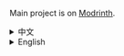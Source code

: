 Main project is on [Modrinth](https://modrinth.com/datapack/mc_remade).
<details><summary>中文</summary>
Minecraft Remade 是一个注重对原版的调整和增加的数据包。

推荐模组：[结构变体](https://modrinth.com/mod/repurposed-structures-fabric "Modrinth (Mod)")(兼容), [Tectonic](https://modrinth.com/datapack/tectonic "Modrinth (Datapack or Mod)")(兼容), [Tinkerer's Smithing](https://modrinth.com/mod/tinkerers-smithing "Modrinth (Mod)")(小部分不兼容)

## Version 0.0.3

（可能有一些记数错误）  
**新增** 214 个文件：9 进度 (只于函数中使用)，9 函数，4 谓词 (只于函数中使用)，190 配方，2 标签。  
**修改** 526 个文件：1 维度类型 133 战利品表，361 配方，16 标签，15 世界生成。  
**禁用** 154 个文件：154 配方。

以下为特性列表（不完全）：

# 新增

### 新增/函数

- 手持潮涌核心可以获得潮涌能量效果。
- 玩家现在有一个额外的攻击冷却（5tick，应该吧）因为忽略了攻击冷却（不是攻击速度！见[修改/标签/伤害类型](###修改/标签/伤害类型)）。
- 食用发光浆果可以发光 4 秒
- 使用腐肉有 75% 的概率剧毒 4 秒
- 钓鱼竿（包括诡异菌或胡萝卜钓鱼竿）损毁会掉落 1 木棍
- 在土径上玩家会走得更快
# 修改

## 修改/维度类型

- 末地：现在没有袭击

## 修改/战利品表

由于战利品表过多，请自行使用 RER 等工具查阅。  
这里列出了一些特性：

### 修改/战利品表/方块

- 矿石会掉落圆石。
- 现在使用精准采集可以挖下更多东西，如紫水晶母岩。
- 树叶现在有 50%的概率掉落树苗，50%为木棍。

### 修改/战利品表/实体

- 更多生物会掉落骨头
- 生物的掉落更加固定了（例如：牛现在会掉落一个生牛肉，一个皮革，一根骨头）
- 坚守者掉落更多物品，概率掉落坚守、寂静盔甲纹饰模板
## 修改/配方

由于配方过多，请自行使用 REI 等工具查阅。  
这里列出了一些特性：

- 工作台需要用燧石合成。
- 现在需要小麦种子才能合成食物（原版是小麦）。
- 对建筑方块合成出的数量进行了大量调整，对配方进行了少量调整。
- 现在一个染料只能染色一个方块。
- 有暗色纹理的方块现在需要 4 铁粒在角落合成（箱子，木桶，发射器，投掷器，音符盒，唱片机）。
- 现在高炉可以烧更多东西
- 铁轨现在的配方为 6 铁粒 + 3 木棍 => 铁轨
- 复制锻造模板现在只需要一个钻石。

## 修改/标签

### 修改/标签/方块

- 斧可以挖掘树叶，床。
- 镐可以挖掘信标，强化深板岩，玻璃，荧石，海晶灯，红石灯。
- 锄可以挖掘蜘蛛网，蛙明灯。
- 锁链可以爬（类似梯子）。
- 末影人可以多搬起一些东西（还是不会破坏建筑）。
- 只有岩浆块才能在主世界和下界永久燃烧。
- 只有远古残骸和下界合金块需要钻石制工具。
- 只有钻石块、绿宝石块、黑曜石、哭泣的黑曜石、重生锚、紫水晶块需要铁制工具挖掘。
- 只有铁质、铜质、深板岩质方块、深板岩矿石、强化深板岩需要石制工具挖掘。
- 信标基座：新增铜块、氧化铜块。（包括打蜡的版本）
### 修改/标签/伤害类型

- 大量可能对末影龙造成伤害的伤害类型现在总是会伤害末影龙。（未固定特性）
- 大量的伤害类型现在无视伤害冷却时间

### 修改/标签/物品

- 石质工具材料：燧石。
- 激活信标：只能用钻石
## 修改/世界生成

### 修改/世界生成/配置地物

- 下界石英矿脉的大小为 4，空气消除概率为 10%。

### 修改/世界生成/放置地物

### 修改/世界生成/processor_list

- 现在僵尸村庄有一半的可能被替换为空气，而不是蜘蛛网（原版全部替换为蜘蛛网）。
- 村庄的道路被草方块替换的概率为原版的一半
# 禁用

## 禁用/配方

- 工作台合成石质建筑方块（包括砖，不包括泥砖）——现在只能使用切石机。
- 熔炉熔炼矿石——现在只能先把矿物挖出，才能进行熔炼。
- 禁用合成修补（在工作台或物品栏内进行合并物品的配方）。

</details>

<details><summary>English</summary>
Because description is too long, I used machine + manual translation here.

Minecraft Remade is a datapack that focus on tweaks and additions to the vanilla.

Recommended mods: [Repurposed Structures](https://modrinth.com/mod/repurposed-structures-fabric "Modrinth (Mod)")(Compatible), [Tectonic](https://modrinth.com/datapack/tectonic "Modrinth (Datapack or Mod)")(Compatible), [Tinkerer's Smithing](https://modrinth.com/mod/tinkerers-smithing "Modrinth (Mod)")(A bit incompatible)

##Version 0.0.3

(There may be some counting problems) **New featrues** 214 files: 9 advancements (Only used in function), 9 functions, 4 predicates (Only used in function), 190 recipes, 2 tags.  
**Modifications** 526 files: 1 dimension type, 133 loot tables, 361 recipes, 16 tags, 15 world generation。  
**Disable** 154 files: 154 recipes.

The following is an (incomplete) list of features:

# New

### New/Functions

- Holding a conduit Core gives you access to the Tidal Surge Energy effect.
- Players now have an extra attack cooldown (5tick, I think) for ignoring damage cooldown (not attack speed! See [Modifications/Tags/Damage Types](###Modifications/Tags/DamageTypes)).
- Eating glowing berries glows for 4 seconds
- Rotten flesh has 75% chance poisoned for 4 seconds.
- Fishing rods (including warped fungus or carrot fishing rods) drop 1 stick when destroyed.
- Players moves faster on dirt path
## Modification

## Modification/Dimension Type

- The end: no raids now

## Modification/LootTables

Due to the excessive amount of loot tables, please search them yourself using a tool such as RER.  
Some of the features are listed here:

### Modifications/LootTables/Blocks

- Ore will drop cobblestone.
- Using silk touch now allows you to dig down more blocks such as budding amethyst.
- Leaves now have a 50% chance of dropping saplings, 50% for sticks.

### Modifications/LootTables/Entities

- More mobs drop a bone.
- Creature drops are now more fixed (e.g. cows now drop a raw beef, a leather, and a bone).

### Modifications/Recipes

Due to the large number of recipes, please search them yourself using a tool such as REI.  
Some of the features are listed here:

- Crafting table need to be craft with flint.
- Wheat seeds are now required to craft food (originally wheat).
- Numerous tweaks to the count of building blocks craft out, and a few tweaks to recipes.
- A dye can now only color one item type of block.
- Blocks with dark textures now require 4 Iron Grain to synthesize in the corners (Chests, Barrels, Disenpers, Droppers, noteblock, jukeboxes).
- Blast furnaces can now burn more things
- Rails now craft by 6 iron nuggets + 3 sticks.
- Duplicating smithing templates now only requires one diamond.

### Modifications/Tags

### Modifications/Tags/Blocks

- Leaves, beds is mineable by axes now.
- Beacon, reinforced deepslate, glass, glowstone, sea lantern, redstone lamps is mineable by pickaxe now.
- Cobwebs, froglights is mineable by hoe now.
- Chains is climbable now (similar to ladders).
- Enderman can pickup more blocks (still won't destroy buildings).
- Only magma blocks can burn permanently in the overworld and the nether.
- Only qncient debris and netherite blocks require diamond tools.
- Only diamond blocks, emerald blocks, obsidian, Crying obsidian, respawn anchor, and amethyst blocks require Iron tools.
- Only iron, copper, deepslate buliding blocks, deepslate ores, reinforced deepslate require stone tools.
- Beacon base blocks: copper block, exposed copper block. (Include waxed)

### Modifications/Tags/DamageTypes

- A large number of damage types that may could damage the Shadow Dragon will now always damage the Ender Dragon. (Unfixed Featrue)
- A large number of damage types now ignore damage cooldowns.

### Modifications/Tags/Items

- Stone tool materials: flint.
- Active beacon: diamond.

### Modifications/WorldGeneration

### Modifications/WorldGeneration/ConfiguredFeatures

- Lower world quartz vein size is 4 and air elimination probability is 10%.

### Modifications/WorldGeneration/ConfiguredFeatures

### Modifications/WorldGeneration/Processorlist

- Zombie villages now have a half chance of being replaced with air instead of cobwebs (the vanilla replaced them all with cobwebs).
- The chance that village's road replace by grass block is now 50% of vanilla
## Disable

## Disable/Recipe

- Crafting table make stone building blocks (including bricks, not mud bricks) - now only stonecutter can be used.
- Smelt ores - can now only be smelted if the raw ore item is dug up first.
- Disable crafting repair (recipes for merging items at the crafting table or in the inventory).
- Warden drops more items, with a probability of dropping the ward, silence armor trim templates

</details>
